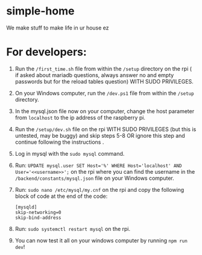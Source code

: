# simple-home

We make stuff to make life in ur house ez

# For developers:

1. Run the `/first_time.sh` file from within the `/setup` directory on the rpi ( if asked about mariadb questions, always answer no and empty passwords but for the reload tables question) WITH SUDO PRIVILEGES.
2. On your Windows computer, run the `/dev.ps1` file from within the `/setup` directory.
3. In the mysql.json file now on your computer, change the host parameter from ```localhost``` to the ip address of the raspberry pi.
4. Run the `/setup/dev.sh` file on the rpi WITH SUDO PRIVILEGES (but this is untested, may be buggy) and skip steps 5-8 OR ignore this step and continue following the instructions .
5. Log in mysql with the `sudo mysql` command.
6. Run: `UPDATE mysql.user SET Host='%' WHERE Host='localhost' AND User='<<username>>';` on the rpi where you can find the username in the `/backend/constants/mysql.json` file on your Windows computer.
7. Run: `sudo nano /etc/mysql/my.cnf` on the rpi and copy the following block of code at the end of the code:

   ```
   [mysqld]
   skip-networking=0
   skip-bind-address
   ```
   
8. Run: `sudo systemctl restart mysql` on the rpi.
9. You can now test it all on your windows computer by running `npm run dev`!
